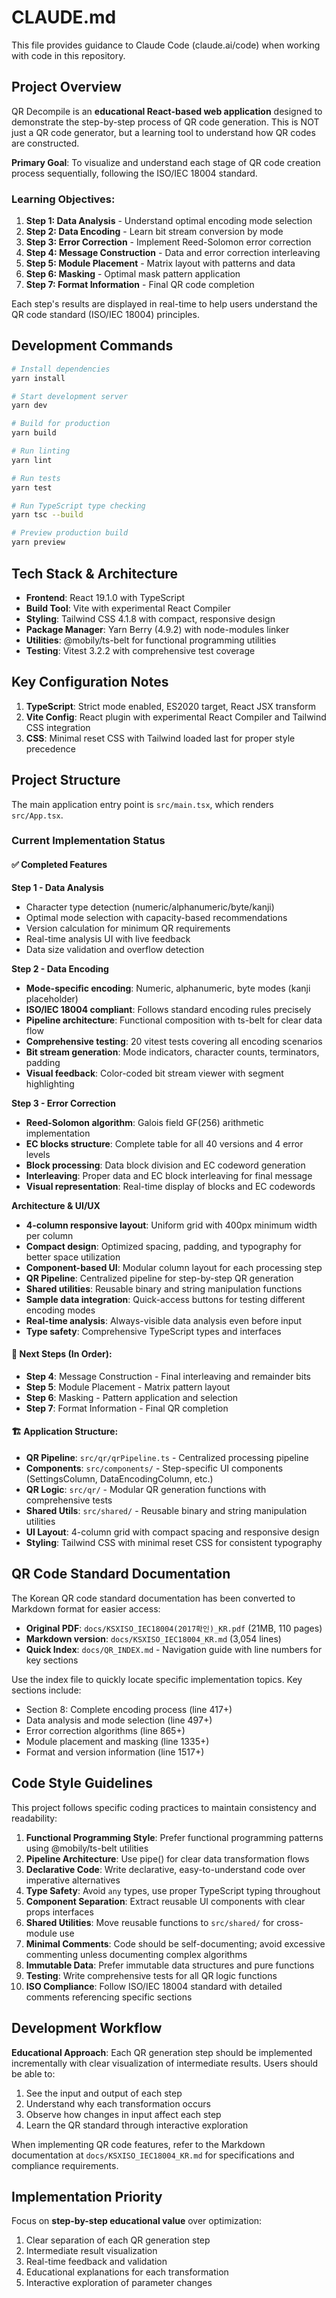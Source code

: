 # CLAUDE.md

This file provides guidance to Claude Code (claude.ai/code) when working with code in this repository.

## Project Overview

QR Decompile is an **educational React-based web application** designed to demonstrate the step-by-step process of QR code generation. This is NOT just a QR code generator, but a learning tool to understand how QR codes are constructed.

**Primary Goal**: To visualize and understand each stage of QR code creation process sequentially, following the ISO/IEC 18004 standard.

### Learning Objectives:
1. **Step 1: Data Analysis** - Understand optimal encoding mode selection
2. **Step 2: Data Encoding** - Learn bit stream conversion by mode
3. **Step 3: Error Correction** - Implement Reed-Solomon error correction
4. **Step 4: Message Construction** - Data and error correction interleaving
5. **Step 5: Module Placement** - Matrix layout with patterns and data
6. **Step 6: Masking** - Optimal mask pattern application
7. **Step 7: Format Information** - Final QR code completion

Each step's results are displayed in real-time to help users understand the QR code standard (ISO/IEC 18004) principles.

## Development Commands

```bash
# Install dependencies
yarn install

# Start development server
yarn dev

# Build for production
yarn build

# Run linting
yarn lint

# Run tests
yarn test

# Run TypeScript type checking
yarn tsc --build

# Preview production build
yarn preview
```

## Tech Stack & Architecture

- **Frontend**: React 19.1.0 with TypeScript
- **Build Tool**: Vite with experimental React Compiler
- **Styling**: Tailwind CSS 4.1.8 with compact, responsive design
- **Package Manager**: Yarn Berry (4.9.2) with node-modules linker
- **Utilities**: @mobily/ts-belt for functional programming utilities
- **Testing**: Vitest 3.2.2 with comprehensive test coverage

## Key Configuration Notes

1. **TypeScript**: Strict mode enabled, ES2020 target, React JSX transform
2. **Vite Config**: React plugin with experimental React Compiler and Tailwind CSS integration
3. **CSS**: Minimal reset CSS with Tailwind loaded last for proper style precedence

## Project Structure

The main application entry point is `src/main.tsx`, which renders `src/App.tsx`.

### Current Implementation Status

#### ✅ Completed Features

**Step 1 - Data Analysis**
- Character type detection (numeric/alphanumeric/byte/kanji)
- Optimal mode selection with capacity-based recommendations
- Version calculation for minimum QR requirements
- Real-time analysis UI with live feedback
- Data size validation and overflow detection

**Step 2 - Data Encoding**
- **Mode-specific encoding**: Numeric, alphanumeric, byte modes (kanji placeholder)
- **ISO/IEC 18004 compliant**: Follows standard encoding rules precisely
- **Pipeline architecture**: Functional composition with ts-belt for clear data flow
- **Comprehensive testing**: 20 vitest tests covering all encoding scenarios
- **Bit stream generation**: Mode indicators, character counts, terminators, padding
- **Visual feedback**: Color-coded bit stream viewer with segment highlighting

**Step 3 - Error Correction**
- **Reed-Solomon algorithm**: Galois field GF(256) arithmetic implementation
- **EC blocks structure**: Complete table for all 40 versions and 4 error levels
- **Block processing**: Data block division and EC codeword generation
- **Interleaving**: Proper data and EC block interleaving for final message
- **Visual representation**: Real-time display of blocks and EC codewords

**Architecture & UI/UX**
- **4-column responsive layout**: Uniform grid with 400px minimum width per column
- **Compact design**: Optimized spacing, padding, and typography for better space utilization
- **Component-based UI**: Modular column layout for each processing step
- **QR Pipeline**: Centralized pipeline for step-by-step QR generation
- **Shared utilities**: Reusable binary and string manipulation functions
- **Sample data integration**: Quick-access buttons for testing different encoding modes
- **Real-time analysis**: Always-visible data analysis even before input
- **Type safety**: Comprehensive TypeScript types and interfaces

#### 🔄 Next Steps (In Order):
- **Step 4**: Message Construction - Final interleaving and remainder bits
- **Step 5**: Module Placement - Matrix pattern layout
- **Step 6**: Masking - Pattern application and selection
- **Step 7**: Format Information - Final QR completion

#### 🏗 Application Structure:
- **QR Pipeline**: `src/qr/qrPipeline.ts` - Centralized processing pipeline
- **Components**: `src/components/` - Step-specific UI components (SettingsColumn, DataEncodingColumn, etc.)
- **QR Logic**: `src/qr/` - Modular QR generation functions with comprehensive tests
- **Shared Utils**: `src/shared/` - Reusable binary and string manipulation utilities
- **UI Layout**: 4-column grid with compact spacing and responsive design
- **Styling**: Tailwind CSS with minimal reset CSS for consistent typography

## QR Code Standard Documentation

The Korean QR code standard documentation has been converted to Markdown format for easier access:
- **Original PDF**: `docs/KSXISO_IEC18004(2017확인)_KR.pdf` (21MB, 110 pages)
- **Markdown version**: `docs/KSXISO_IEC18004_KR.md` (3,054 lines)
- **Quick Index**: `docs/QR_INDEX.md` - Navigation guide with line numbers for key sections

Use the index file to quickly locate specific implementation topics. Key sections include:
- Section 8: Complete encoding process (line 417+)
- Data analysis and mode selection (line 497+)
- Error correction algorithms (line 865+)
- Module placement and masking (line 1335+)
- Format and version information (line 1517+)

## Code Style Guidelines

This project follows specific coding practices to maintain consistency and readability:

1. **Functional Programming Style**: Prefer functional programming patterns using @mobily/ts-belt utilities
2. **Pipeline Architecture**: Use pipe() for clear data transformation flows
3. **Declarative Code**: Write declarative, easy-to-understand code over imperative alternatives
4. **Type Safety**: Avoid `any` types, use proper TypeScript typing throughout
5. **Component Separation**: Extract reusable UI components with clear props interfaces
6. **Shared Utilities**: Move reusable functions to `src/shared/` for cross-module use
7. **Minimal Comments**: Code should be self-documenting; avoid excessive commenting unless documenting complex algorithms
8. **Immutable Data**: Prefer immutable data structures and pure functions
9. **Testing**: Write comprehensive tests for all QR logic functions
10. **ISO Compliance**: Follow ISO/IEC 18004 standard with detailed comments referencing specific sections

## Development Workflow

**Educational Approach**: Each QR generation step should be implemented incrementally with clear visualization of intermediate results. Users should be able to:

1. See the input and output of each step
2. Understand why each transformation occurs
3. Observe how changes in input affect each step
4. Learn the QR standard through interactive exploration

When implementing QR code features, refer to the Markdown documentation at `docs/KSXISO_IEC18004_KR.md` for specifications and compliance requirements.

## Implementation Priority

Focus on **step-by-step educational value** over optimization:
1. Clear separation of each QR generation step
2. Intermediate result visualization
3. Real-time feedback and validation
4. Educational explanations for each transformation
5. Interactive exploration of parameter changes